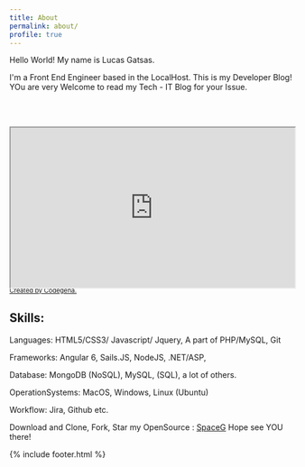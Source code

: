 ```yaml
---
title: About
permalink: about/
profile: true
---
```


Hello World! My name is Lucas Gatsas. 

I'm a Front End Engineer based in the LocalHost. This is my Developer Blog! YOu are very Welcome to read my Tech - IT Blog for your Issue. 

<br><br>

<style>.codegena{position:relative;width:100%;height:0;padding-bottom:56.27198%;}.codegena iframe{position:absolute;top:0;left:0;width:100%;height:100%;}/*Youtube Embed Code : Created with Codegena.com */</style><div class="codegena"><iframe width='500' height='294' src="https://www.youtube.com/embed/IKYUMvT9Yes?&theme=light&color=white&autoplay=1&keyboard=1&autohide=1&cc_load_policy=1&showinfo=0&rel=0"frameborder="1"></iframe></div><div style='font-size: 0.8em'><a href='http://codegena.com/generator/Youtube-Embed-Code-Generator.html'>Created by Codegena.</a></div>


<h2>
Skills: 
</h2>

Languages: HTML5/CSS3/ Javascript/ Jquery, A part of PHP/MySQL, Git

Frameworks: Angular 6, Sails.JS, NodeJS, .NET/ASP, 

Database: MongoDB (NoSQL), MySQL, (SQL), a lot of others.

OperationSystems: MacOS, Windows, Linux (Ubuntu)

Workflow: Jira, Github etc.


Download and Clone, Fork, Star  my OpenSource :  <a href="https://github.com/SpaceG">SpaceG</a> Hope see YOU there!





{% include footer.html %}